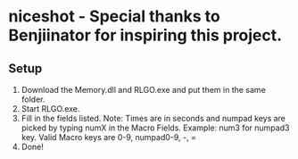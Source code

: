 # niceshot - Special thanks to Benjiinator for inspiring this project.
## Setup
1. Download the Memory.dll and RLGO.exe and put them in the same folder.
2. Start RLGO.exe.
3. Fill in the fields listed. Note: Times are in seconds and numpad keys are picked by typing numX in the Macro Fields.
   Example: num3 for numpad3 key.
   Valid Macro keys are 0-9, numpad0-9, -, = 
4. Done!
